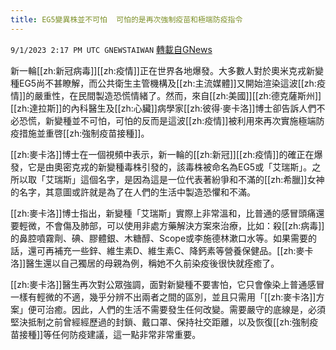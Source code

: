 ```yaml
---
title: EG5變異株並不可怕  可怕的是再次強制疫苗和極端防疫指令
---
```

`9/1/2023 2:17 PM UTC GNEWSTAIWAN` [轉載自GNews](https://gnews.org/articles/1631353)


 新一輪[[zh:新冠病毒]][[zh:疫情]]正在世界各地爆發。大多數人對於奧米克戎新變種EG5尚不甚瞭解，而公共衛生主管機構及[[zh:主流媒體]]又開始渲染這波[[zh:疫情]]的嚴重性，在民間製造恐慌情緒了。然而，來自[[zh:美國]][[zh:德克薩斯州]][[zh:達拉斯]]的內科醫生及[[zh:心臟]]病學家[[zh:彼得·麥卡洛]]博士卻告訴人們不必恐慌，新變種並不可怕，可怕的反而是這波[[zh:疫情]]被利用來再次實施極端防疫措施並重啓[[zh:強制疫苗接種]]。
 

[[zh:麥卡洛]]博士在一個視頻中表示，新一輪的[[zh:新冠]][[zh:疫情]]的確正在爆發，它是由奧密克戎的新變種毒株引發的，該毒株被命名為EG5或「艾瑞斯」。之所以取「艾瑞斯」這個名字，是因為這是一位代表著紛爭和不滿的[[zh:希臘]]女神的名字，其意圖或許就是為了在人們的生活中製造恐懼和不滿。

[[zh:麥卡洛]]博士指出，新變種「艾瑞斯」實際上非常溫和，比普通的感冒頭痛還要輕微，不會傷及肺部，可以使用非處方藥解決方案來治療，比如：殺[[zh:病毒]]的鼻腔噴霧劑、碘、膠體銀、木糖醇、Scope或李施德林漱口水等。如果需要的話，還可再補充一些鋅、維生素D、維生素C、降鈣素等營養保健品。[[zh:麥卡洛]]醫生還以自己獨居的母親為例，稱她不久前染疫後很快就痊癒了。

[[zh:麥卡洛]]醫生再次對公眾強調，面對新變種不要害怕，它只會像染上普通感冒一樣有輕微的不適，幾乎分辨不出兩者之間的區別，並且只需用「[[zh:麥卡洛]]方案」便可治癒。因此，人們的生活不需要發生任何改變。需要嚴守的底線是，必須堅決抵制之前曾經經歷過的封鎖、戴口罩、保持社交距離，以及恢復[[zh:強制疫苗接種]]等任何防疫建議，這一點非常非常重要。
